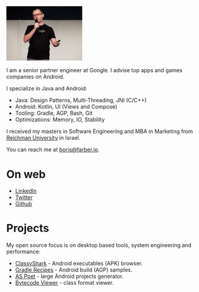 
<img src="img/Header.jpg" width="200"/>

I am a senior partner engineer at Google. I advise top apps and games companies on Android.

I specialize in Java and Android: 
* Java: Design Patterns, Multi-Threading, JNI (C/C++)
* Android: Kotlin, UI (Views and Compose)
* Tooling: Gradle, AGP, Bash, Git 
* Optimizations: Memory, IO, Stability    

I received my masters in Software Engineering and MBA in Marketing from [Reichman 
University](https://www.runi.ac.il/en/) in Israel.

You can reach me at <boris@farber.io>.

# On web
* [LinkedIn](https://www.linkedin.com/in/borisfarber/) 
* [Twitter](https://x.com/BorisFarber) 
* [Github](https://github.com/borisf) 

# Projects
My open source focus is on desktop based tools, system engineering and performance:
* [ClassyShark](https://github.com/google/android-classyshark) - Android executables (APK) browser.
* [Gradle Recipes](https://github.com/android/gradle-recipes) - Android build (AGP) samples. 
* [AS Poet](https://github.com/android/android-studio-poet) - large Android projects generator.
* [Bytecode Viewer](https://github.com/borisf/classyshark-bytecode-viewer) - class format viewer. 
